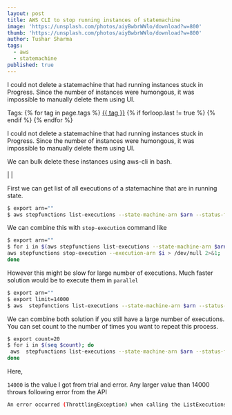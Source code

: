 ```yaml
---
layout: post
title: AWS CLI to stop running instances of statemachine
image: 'https://unsplash.com/photos/aiyBwbrWWlo/download?w=800'
thumb: 'https://unsplash.com/photos/aiyBwbrWWlo/download?w=800'
author: Tushar Sharma
tags:
  - aws
  - statemachine
published: true
---
```


I could not delete a statemachine that had running instances stuck in Progress. Since the number of instances were humongous, it was impossible to manually delete them using UI.<!-- truncate_here -->
<p>Tags: {% for tag in page.tags %} <a class="mytag" href="/tag/{{ tag }}" title="View posts tagged with &quot;{{ tag }}&quot;">{{ tag }}</a>  {% if forloop.last != true %} {% endif %} {% endfor %} </p>

I could not delete a statemachine that had running instances stuck in Progress. Since the number of instances were humongous, it was impossible to manually delete them using UI. 

We can bulk delete these instances using aws-cli in bash.

| <img align="center"  loading="lazy" src="{{ root_url }}/img/sfn1.jpg" alt="" />|

First we can get list of all executions of a statemachine that are in running state.

```bash
$ export arn=""
$ aws stepfunctions list-executions --state-machine-arn $arn --status-filter RUNNING --query "executions[*].{executionArn:executionArn}" --output text)
```

We can combine this with `stop-execution` command like

```bash
$ export arn=""
$ for i in $(aws stepfunctions list-executions --state-machine-arn $arn --status-filter RUNNING --query "executions[*].{executionArn:executionArn}" --output text); do
aws stepfunctions stop-execution --execution-arn $i > /dev/null 2>&1;
done
```

However this might be slow for large number of executions. Much faster solution would be to execute them in `parallel`

```bash
$ export arn=""
$ export limit=14000
$ aws  stepfunctions list-executions --state-machine-arn $arn --status-filter RUNNING  --max-items 10000 | grep executionArn | awk '{print $2}' | sed -e 's/\"//g' | sed -e 's/,//g' | xargs -L 1 -n 1 -P 10 aws stepfunctions stop-execution --execution-arn >/dev/null 2>&1
```

We can combine both solution if you still have a large number of executions. You can set count to the number of times you want to repeat this process.

```bash
$ export count=20
$ for i in $(seq $count); do 
 aws  stepfunctions list-executions --state-machine-arn $arn --status-filter RUNNING  --max-items 10000 | grep executionArn | awk '{print $2}' | sed -e 's/\"//g' | sed -e 's/,//g' | xargs -L 1 -n 1 -P 10 aws stepfunctions stop-execution --execution-arn >/dev/null 2>&1
done
```

Here,

`14000` is the value I got from trial and error. Any larger value than 14000 throws following error from the API

```bash
An error occurred (ThrottlingException) when calling the ListExecutions operation

```
